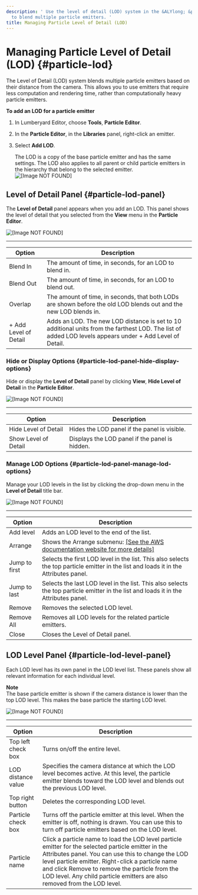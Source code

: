 ```yaml
---
description: ' Use the level of detail (LOD) system in the &ALYlong; &particle-editor;
  to blend multiple particle emitters. '
title: Managing Particle Level of Detail (LOD)
---
```

# Managing Particle Level of Detail \(LOD\) {#particle-lod}

The Level of Detail \(LOD\) system blends multiple particle emitters based on their distance from the camera\. This allows you to use emitters that require less computation and rendering time, rather than computationally heavy particle emitters\.

**To add an LOD for a particle emitter**

1. In Lumberyard Editor, choose **Tools**, **Particle Editor**\.

1. In the **Particle Editor**, in the **Libraries** panel, right\-click an emitter\.

1. Select **Add LOD**\.

   The LOD is a copy of the base particle emitter and has the same settings\. The LOD also applies to all parent or child particle emitters in the hierarchy that belong to the selected emitter\.  
![\[Image NOT FOUND\]](/images/userguide/particles/particle-lod-1.png)

## Level of Detail Panel {#particle-lod-panel}

The **Level of Detail** panel appears when you add an LOD\. This panel shows the level of detail that you selected from the **View** menu in the **Particle Editor**\.

![\[Image NOT FOUND\]](/images/userguide/particles/particle-lod-2.png)


****  

| Option | Description | 
| --- | --- | 
| Blend In | The amount of time, in seconds, for an LOD to blend in\. | 
| Blend Out | The amount of time, in seconds, for an LOD to blend out\. | 
| Overlap | The amount of time, in seconds, that both LODs are shown before the old LOD blends out and the new LOD blends in\. | 
| \+ Add Level of Detail | Adds an LOD\. The new LOD distance is set to 10 additional units from the farthest LOD\. The list of added LOD levels appears under \+ Add Level of Detail\. | 

### Hide or Display Options {#particle-lod-panel-hide-display-options}

Hide or display the **Level of Detail** panel by clicking **View**, **Hide Level of Detail** in the **Particle Editor**\.

![\[Image NOT FOUND\]](/images/userguide/particles/particle-lod-5.png)


****  

| Option | Description | 
| --- | --- | 
| Hide Level of Detail | Hides the LOD panel if the panel is visible\. | 
| Show Level of Detail | Displays the LOD panel if the panel is hidden\. | 

### Manage LOD Options {#particle-lod-panel-manage-lod-options}

Manage your LOD levels in the list by clicking the drop\-down menu in the **Level of Detail** title bar\.

![\[Image NOT FOUND\]](/images/userguide/particles/particle-lod-4.png)


****  

| Option | Description | 
| --- | --- | 
| Add level | Adds an LOD level to the end of the list\. | 
| Arrange | Shows the Arrange submenu: [\[See the AWS documentation website for more details\]](http://docs.aws.amazon.com/lumberyard/latest/userguide/particle-lod.html) | 
| Jump to first | Selects the first LOD level in the list\. This also selects the top particle emitter in the list and loads it in the Attributes panel\. | 
| Jump to last | Selects the last LOD level in the list\. This also selects the top particle emitter in the list and loads it in the Attributes panel\. | 
| Remove | Removes the selected LOD level\. | 
| Remove All | Removes all LOD levels for the related particle emitters\. | 
| Close | Closes the Level of Detail panel\. | 

## LOD Level Panel {#particle-lod-level-panel}

Each LOD level has its own panel in the LOD level list\. These panels show all relevant information for each individual level\.

**Note**  
The base particle emitter is shown if the camera distance is lower than the top LOD level\. This makes the base particle the starting LOD level\. 

![\[Image NOT FOUND\]](/images/userguide/particles/particle-lod-3.png)


****  

| Option | Description | 
| --- | --- | 
| Top left check box | Turns on/off the entire level\. | 
| LOD distance value | Specifies the camera distance at which the LOD level becomes active\. At this level, the particle emitter blends toward the LOD level and blends out the previous LOD level\. | 
| Top right button | Deletes the corresponding LOD level\. | 
| Particle check box | Turns off the particle emitter at this level\. When the emitter is off, nothing is drawn\. You can use this to turn off particle emitters based on the LOD level\. | 
| Particle name | Click a particle name to load the LOD level particle emitter for the selected particle emitter in the Attributes panel\. You can use this to change the LOD level particle emitter\. Right\-click a particle name and click Remove to remove the particle from the LOD level\. Any child particle emitters are also removed from the LOD level\. | 